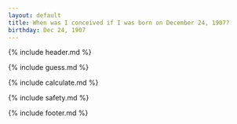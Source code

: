 ```yaml
---
layout: default
title: When was I conceived if I was born on December 24, 1907?
birthday: Dec 24, 1907
---
```


{% include header.md %}

{% include guess.md %}

{% include calculate.md %}

{% include safety.md %}

{% include footer.md %}



